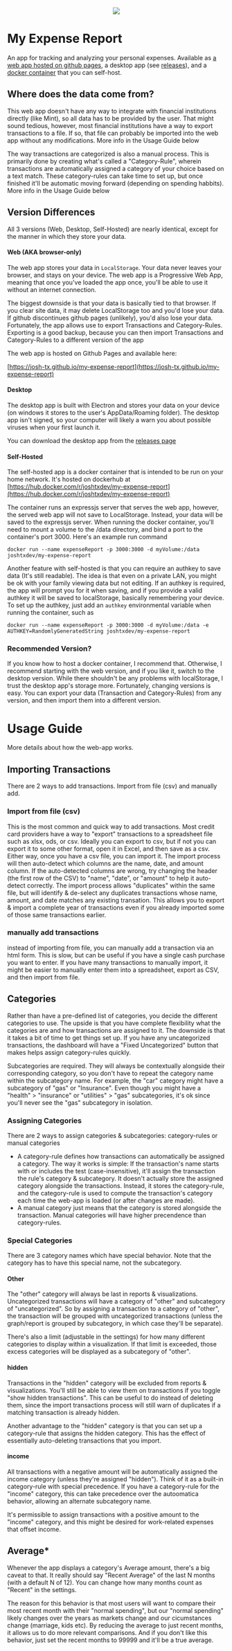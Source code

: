 <p align="center">
  <br>
    <img src="my-expense-report.png"/>
  <br>
</p>

# My Expense Report

An app for tracking and analyzing your personal expenses. Available as [a web app hosted on github pages](https://josh-tx.github.io/my-expense-report), a desktop app (see [releases](https://github.com/Josh-TX/my-expense-report/releases/tag/v1.0.0)), and a [docker container](https://hub.docker.com/r/joshtxdev/my-expense-report) that you can self-host.

## Where does the data come from?

This web app doesn't have any way to integrate with financial institutions directly (like Mint), so all data has to be provided by the user. That might sound tedious, however, most financial institutions have a way to export transactions to a file. If so, that file can probably be imported into the web app without any modifications. More info in the Usage Guide below

The way transactions are categorized is also a manual process. This is primarily done by creating what's called a "Category-Rule", wherein transactions are automatically assigned a category of your choice based on a text match. These category-rules can take time to set up, but once finished it'll be automatic moving forward (depending on spending habbits). More info in the Usage Guide below

## Version Differences

All 3 versions (Web, Desktop, Self-Hosted) are nearly identical, except for the manner in which they store your data. 

#### Web (AKA browser-only)

The web app stores your data in `LocalStorage`. Your data never leaves your browser, and stays on your device. The web app is a Progressive Web App, meaning that once you've loaded the app once, you'll be able to use it without an internet connection.  

The biggest downside is that your data is basically tied to that browser. If you clear site data, it may delete LocalStorage too and you'd lose your data. If github discontinues github pages (unlikely), you'd also lose your data. Fortunately, the app allows use to export Transactions and Category-Rules. Exporting is a good backup, because you can then import Transactions and Category-Rules to a different version of the app

The web app is hosted on Github Pages and available here:

[https://josh-tx.github.io/my-expense-report](https://josh-tx.github.io/my-expense-report)

#### Desktop

The desktop app is built with Electron and stores your data on your device (on windows it stores to the user's AppData/Roaming folder). The desktop app isn't signed, so your computer will likely a warn you about possible viruses when your first launch it. 

You can download the desktop app from the [releases page](https://github.com/Josh-TX/my-expense-report/releases/tag/v1.0.0)

#### Self-Hosted

The self-hosted app is a docker container that is intended to be run on your home network. It's hosted on dockerhub at [https://hub.docker.com/r/joshtxdev/my-expense-report](https://hub.docker.com/r/joshtxdev/my-expense-report)


The container runs an expressjs server that serves the web app, however, the served web app will not save to LocalStorage. Instead, your data will be saved to the expressjs server. When running the docker container, you'll need to mount a volume to the /data directory, and bind a port to the container's port 3000. Here's an example run command

```
docker run --name expenseReport -p 3000:3000 -d myVolume:/data joshtxdev/my-expense-report
```

Another feature with self-hosted is that you can require an authkey to save data (It's still readable). The idea is that even on a private LAN, you might be ok with your family viewing data but not editing. If an authkey is required, the app will prompt you for it when saving, and if you provide a valid authkey it will be saved to localStorage, basically remembering your device. To set up the authkey, just add an `authkey` environmental variable when running the container, such as

```
docker run --name expenseReport -p 3000:3000 -d myVolume:/data -e AUTHKEY=RandomlyGeneratedString joshtxdev/my-expense-report
```

### Recommended Version?

If you know how to host a docker container, I recommend that. Otherwise, I recommend starting with the web version, and if you like it, switch to the desktop version. While there shouldn't be any problems with localStorage, I trust the desktop app's storage more. Fortunately, changing versions is easy. You can export your data (Transaction and Category-Rules) from any version, and then import them into a different version. 

# Usage Guide

More details about how the web-app works.

## Importing Transactions

There are 2 ways to add transactions. Import from file (csv) and manually add.

### Import from file (csv) 
This is the most common and quick way to add transactions. Most credit card providers have a way to "export" transactions to a spreadsheet file such as xlsx, ods, or csv. Ideally you can export to csv, but if not you can export it to some other format, open it in Excel, and then save as a csv. Either way, once you have a csv file, you can import it. The import process will then auto-detect which columns are the name, date, and amount column. If the auto-detected columns are wrong, try changing the header (the first row of the CSV) to "name", "date", or "amount" to help it auto-detect correctly. The import process allows "duplicates" within the same file, but will identify & de-select any duplicates transactions whose name, amount, and date matches any existing transation. This allows you to export & import a complete year of transactions even if you already imported some of those same transactions earlier. 

### manually add transactions
instead of importing from file, you can manually add a transaction via an html form. This is slow, but can be useful if you have a single cash purchase you want to enter. If you have many transactions to manually import, it might be easier to manually enter them into a spreadsheet, export as CSV, and then import from file. 


## Categories

Rather than have a pre-defined list of categories, you decide the different categories to use. The upside is that you have complete flexibility what the categories are and how transactions are assigned to it. The downside is that it takes a bit of time to get things set up. If you have any uncategorized transactions, the dashboard will have a "Fixed Uncategorized" button that makes helps assign category-rules quickly.

Subcategories are required. They will always be contextually alongside their corresponding category, so you don't have to repeat the category name within the subcategory name. For example, the "car" category might have a subcategory of "gas" or "Insurance". Even though you might have a "health" > "insurance" or "utilities" > "gas" subcategories, it's ok since you'll never see the "gas" subcategory in isolation.

### Assigning Categories

There are 2 ways to assign categories & subcategories: category-rules or manual categories
* A category-rule defines how transactions can automatically be assigned a category. The way it works is simple: If the transaction's name starts with or includes the test (case-insensitive), it'll assign the transaction the rule's category & subcategory. It doesn't actually store the assigned category alongside the transactions. Instead, it stores the category-rule, and the category-rule is used to compute the transaction's category each time the web-app is loaded (or after changes are made).
* A manual category just means that the category is stored alongside the transaction. Manual categories will have higher precendence than category-rules.

### Special Categories

There are 3 category names which have special behavior. Note that the category has to have this special name, not the subcategory.

#### Other

The "other" category will always be last in reports & visualizations. Uncategorized transactions will have a category of "other" and subcategory of "uncategorized". So by assigning a transaction to a category of "other", the transaction will be grouped with uncategorized transactions (unless the graph/report is grouped by subcategory, in which case they'll be separate).

There's also a limit (adjustable in the settings) for how many different categories to display within a visualization. If that limit is exceeded, those excess categories will be displayed as a subcategory of "other".

#### hidden

Transactions in the "hidden" category will be excluded from reports & visualizations. You'll still be able to view them on transactions if you toggle "show hidden transactions". This can be useful to do instead of deleting them, since the import transactions process will still warn of duplicates if a matching transaction is already hidden. 

Another advantage to the "hidden" category is that you can set up a category-rule that assigns the hidden category. This has the effect of essentially auto-deleting transactions that you import. 

#### income

All transactions with a negative amount will be automatically assigned the income category (unless they're assigned "hidden"). Think of it as a built-in category-rule with special precedence. If you have a category-rule for the "income" category, this can take precedence over the autoomatica behavior, allowing an alternate subcategory name. 

It's permissible to assign transactions with a positive amount to the "income" category, and this might be desired for work-related expenses that offset income.

## Average*

Whenever the app displays a category's Average amount, there's a big caveat to that. It really should say "Recent Average" of the last N months (with a default N of 12). You can change how many months count as "Recent" in the settings. 

The reason for this behavior is that most users will want to compare their most recent month with their "normal spending", but our "normal spending" likely changes over the years as markets change and our cicumstances change (marriage, kids etc). By reducing the average to just recent months, it allows us to do more relevant comparisons. And if you don't like this behavior, just set the recent months to 99999 and it'll be a true average. 